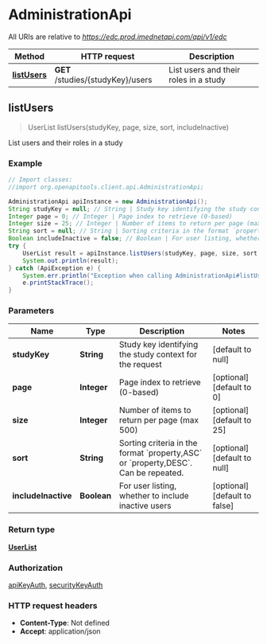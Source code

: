 # AdministrationApi

All URIs are relative to *https://edc.prod.imednetapi.com/api/v1/edc*

Method | HTTP request | Description
------------- | ------------- | -------------
[**listUsers**](AdministrationApi.md#listUsers) | **GET** /studies/{studyKey}/users | List users and their roles in a study



## listUsers

> UserList listUsers(studyKey, page, size, sort, includeInactive)

List users and their roles in a study

### Example

```java
// Import classes:
//import org.openapitools.client.api.AdministrationApi;

AdministrationApi apiInstance = new AdministrationApi();
String studyKey = null; // String | Study key identifying the study context for the request
Integer page = 0; // Integer | Page index to retrieve (0-based)
Integer size = 25; // Integer | Number of items to return per page (max 500)
String sort = null; // String | Sorting criteria in the format `property,ASC` or `property,DESC`. Can be repeated.
Boolean includeInactive = false; // Boolean | For user listing, whether to include inactive users
try {
    UserList result = apiInstance.listUsers(studyKey, page, size, sort, includeInactive);
    System.out.println(result);
} catch (ApiException e) {
    System.err.println("Exception when calling AdministrationApi#listUsers");
    e.printStackTrace();
}
```

### Parameters


Name | Type | Description  | Notes
------------- | ------------- | ------------- | -------------
 **studyKey** | **String**| Study key identifying the study context for the request | [default to null]
 **page** | **Integer**| Page index to retrieve (0-based) | [optional] [default to 0]
 **size** | **Integer**| Number of items to return per page (max 500) | [optional] [default to 25]
 **sort** | **String**| Sorting criteria in the format &#x60;property,ASC&#x60; or &#x60;property,DESC&#x60;. Can be repeated. | [optional] [default to null]
 **includeInactive** | **Boolean**| For user listing, whether to include inactive users | [optional] [default to false]

### Return type

[**UserList**](UserList.md)

### Authorization

[apiKeyAuth](../README.md#apiKeyAuth), [securityKeyAuth](../README.md#securityKeyAuth)

### HTTP request headers

- **Content-Type**: Not defined
- **Accept**: application/json

